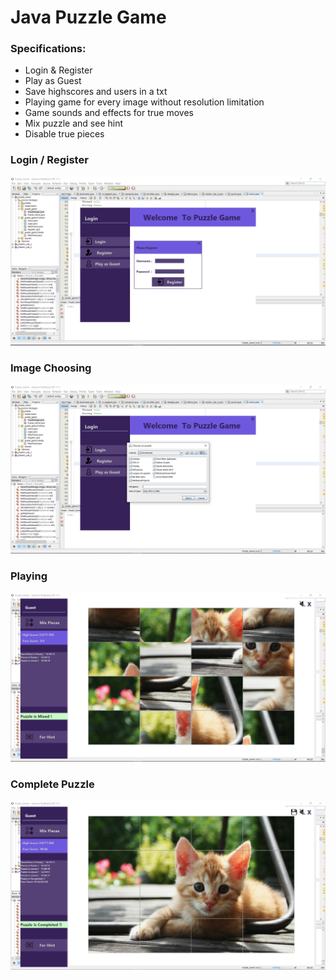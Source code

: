 # Java Puzzle Game

### Specifications:

- Login & Register
- Play as Guest
- Save highscores and users in a txt
- Playing game for every image without resolution limitation
- Game sounds and effects for true moves
- Mix puzzle and see hint
- Disable true pieces

 ### Login / Register
 
 ![](src/Assets/1.PNG)
 
 ### Image Choosing
 
 ![](src/Assets/2.PNG)
 
 ### Playing
 
 ![](src/Assets/3.PNG)
 
 ### Complete Puzzle
 
 ![](src/Assets/4.PNG)
 
 
